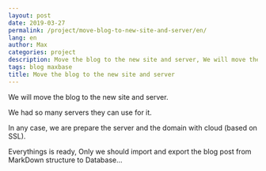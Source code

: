 ```yaml
---
layout: post
date: 2019-03-27
permalink: /project/move-blog-to-new-site-and-server/en/
lang: en
author: Max
categories: project
description: Move the blog to the new site and server, We will move the blog to the new site and server.
tags: blog maxbase
title: Move the blog to the new site and server
---
```


We will move the blog to the new site and server.

We had so many servers they can use for it.

In any case, we are prepare the server and the domain with cloud (based on SSL).

Everythings is ready, Only we should import and export the blog post from MarkDown structure to Database...
